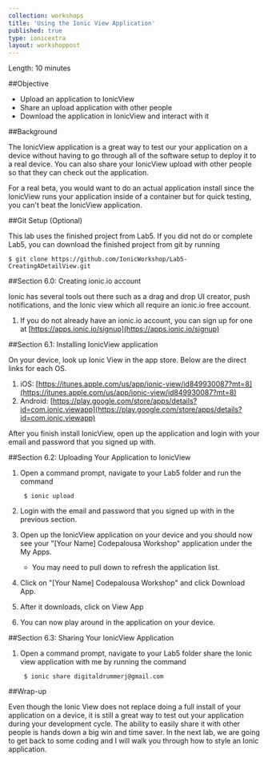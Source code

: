 ```yaml
---
collection: workshops
title: 'Using the Ionic View Application'
published: true
type: ionicextra
layout: workshoppost
---
```


Length: 10 minutes

##Objective

* Upload an application to IonicView
* Share an upload application with other people
* Download the application in IonicView and interact with it

<!-- START doctoc generated TOC please keep comment here to allow auto update -->
<!-- DON'T EDIT THIS SECTION, INSTEAD RE-RUN doctoc TO UPDATE -->

<!-- END doctoc generated TOC please keep comment here to allow auto update -->

##Background

The IonicView application is a great way to test our your application on a device without having to go through all of the software setup to deploy it to a real device.  You can also share your IonicView upload with other people so that they can check out the application.  

For a real beta, you would want to do an actual application install since the IonicView runs your application inside of a container but for quick testing, you can't beat the IonicView application.

##Git Setup (Optional)

This lab uses the finished project from Lab5.  If you did not do or complete Lab5, you can download the finished project from git by running

    $ git clone https://github.com/IonicWorkshop/Lab5-CreatingADetailView.git

##Section 6.0: Creating ionic.io account

Ionic has several tools out there such as a drag and drop UI creator, push notifications, and the Ionic view which all require an ionic.io free account.  

1.  If you do not already have an ionic.io account, you can sign up for one at [https://apps.ionic.io/signup](https://apps.ionic.io/signup)

##Section 6.1: Installing IonicView application

On your device, look up Ionic View in the app store.  Below are the direct links for each OS.

1. iOS: [https://itunes.apple.com/us/app/ionic-view/id849930087?mt=8](https://itunes.apple.com/us/app/ionic-view/id849930087?mt=8)
1. Android: [https://play.google.com/store/apps/details?id=com.ionic.viewapp](https://play.google.com/store/apps/details?id=com.ionic.viewapp)

After you finish install IonicView, open up the application and login with your email and password that you signed up with.

##Section 6.2: Uploading Your Application to IonicView

1. Open a command prompt, navigate to your Lab5 folder and run the command

        $ ionic upload
        
1. Login with the email and password that you signed up with in the previous section.
1. Open up the IonicView application on your device and you should now see your "[Your Name] Codepalousa Workshop"  application under the My Apps.
    * You may need to pull down to refresh the application list.
1. Click on "[Your Name] Codepalousa Workshop" and click Download App.
1. After it downloads, click on View App
1. You can now play around in the application on your device.

##Section 6.3: Sharing Your IonicView Application

1. Open a command prompt, navigate to your Lab5 folder share the Ionic view application with me by running the command 

        $ ionic share digitaldrummerj@gmail.com


##Wrap-up

Even though the Ionic View does not replace doing a full install of your application on a device, it is still a great way to test out your application during your development cycle.  The ability to easily share it with other people is hands down a big win and time saver.  In the next lab, we are going to get back to some coding and I will walk you through how to style an Ionic application.
